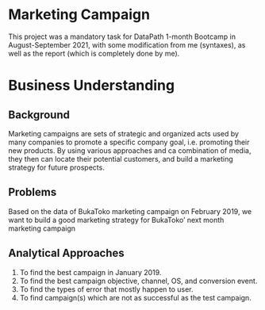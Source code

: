 # Marketing Campaign
This project was a mandatory task for DataPath 1-month Bootcamp in August-September 2021, with some modification from me (syntaxes), 
as well as the report (which is completely done by me).

# Business Understanding
## Background
Marketing campaigns are sets of strategic and organized acts used by many companies to promote a 
specific company goal, i.e. promoting their new products. By using various approaches and ca 
combination of media, they then can locate their potential customers, and build a marketing strategy 
for future prospects.

## Problems
Based on the data of BukaToko marketing campaign on February 2019, we want 
to build a good marketing strategy for BukaToko’ next month marketing campaign

## Analytical Approaches
1. To find the best campaign in January 2019.
2. To find the best campaign objective, channel, OS, and conversion event.
3. To find the types of error that mostly happen to user.
4. To find campaign(s) which are not as successful as the test campaign.
